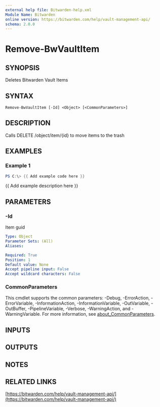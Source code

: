 ```yaml
---
external help file: Bitwarden-help.xml
Module Name: Bitwarden
online version: https://bitwarden.com/help/vault-management-api/
schema: 2.0.0
---
```


# Remove-BwVaultItem

## SYNOPSIS
Deletes Bitwarden Vault Items

## SYNTAX

```
Remove-BwVaultItem [-Id] <Object> [<CommonParameters>]
```

## DESCRIPTION
Calls DELETE /object/item/{id} to move items to the trash

## EXAMPLES

### Example 1
```powershell
PS C:\> {{ Add example code here }}
```

{{ Add example description here }}

## PARAMETERS

### -Id
Item guid

```yaml
Type: Object
Parameter Sets: (All)
Aliases:

Required: True
Position: 1
Default value: None
Accept pipeline input: False
Accept wildcard characters: False
```

### CommonParameters
This cmdlet supports the common parameters: -Debug, -ErrorAction, -ErrorVariable, -InformationAction, -InformationVariable, -OutVariable, -OutBuffer, -PipelineVariable, -Verbose, -WarningAction, and -WarningVariable. For more information, see [about_CommonParameters](http://go.microsoft.com/fwlink/?LinkID=113216).

## INPUTS

## OUTPUTS

## NOTES

## RELATED LINKS

[https://bitwarden.com/help/vault-management-api/](https://bitwarden.com/help/vault-management-api/)

